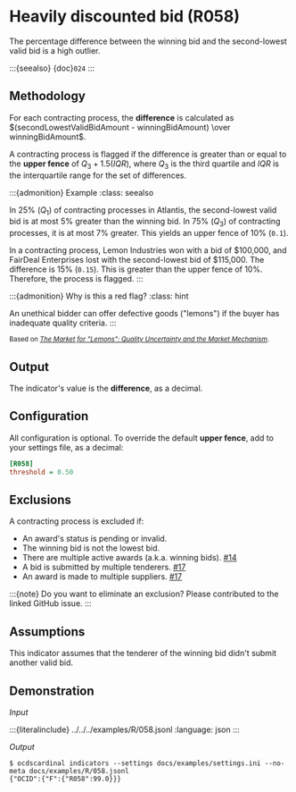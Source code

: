 # Heavily discounted bid (R058)

The percentage difference between the winning bid and the second-lowest valid bid is a high outlier.

:::{seealso}
{doc}`024`
:::

## Methodology

For each contracting process, the **difference** is calculated as $(secondLowestValidBidAmount - winningBidAmount) \over winningBidAmount$.

A contracting process is flagged if the difference is greater than or equal to the **upper fence** of $Q_3 + 1.5(IQR)$, where $Q_3$ is the third quartile and $IQR$ is the interquartile range for the set of differences.

:::{admonition} Example
:class: seealso

In 25% ($Q_1$) of contracting processes in Atlantis, the second-lowest valid bid is at most 5% greater than the winning bid. In 75% ($Q_3$) of contracting processes, it is at most 7% greater. This yields an upper fence of 10% (`0.1`).

In a contracting process, Lemon Industries won with a bid of \$100,000, and FairDeal Enterprises lost with the second-lowest bid of \$115,000. The difference is 15% (`0.15`). This is greater than the upper fence of 10%. Therefore, the process is flagged.
:::

:::{admonition} Why is this a red flag?
:class: hint

An unethical bidder can offer defective goods ("lemons") if the buyer has inadequate quality criteria.
:::

<small>Based on [*The Market for "Lemons": Quality Uncertainty and the Market Mechanism*](https://www.sfu.ca/~wainwrig/Econ400/akerlof.pdf).</small>

## Output

The indicator's value is the **difference**, as a decimal.

## Configuration

All configuration is optional. To override the default **upper fence**, add to your settings file, as a decimal:

```ini
[R058]
threshold = 0.50
```

## Exclusions

A contracting process is excluded if:

- An award's status is pending or invalid.
- The winning bid is not the lowest bid.
- There are multiple active awards (a.k.a. winning bids). [#14](https://github.com/open-contracting/cardinal-rs/issues/14)
- A bid is submitted by multiple tenderers. [#17](https://github.com/open-contracting/cardinal-rs/issues/17)
- An award is made to multiple suppliers. [#17](https://github.com/open-contracting/cardinal-rs/issues/17)

:::{note}
Do you want to eliminate an exclusion? Please contributed to the linked GitHub issue.
:::

## Assumptions

This indicator assumes that the tenderer of the winning bid didn't submit another valid bid.

## Demonstration

*Input*

:::{literalinclude} ../../../examples/R/058.jsonl
:language: json
:::

*Output*

```console
$ ocdscardinal indicators --settings docs/examples/settings.ini --no-meta docs/examples/R/058.jsonl
{"OCID":{"F":{"R058":99.0}}}

```
